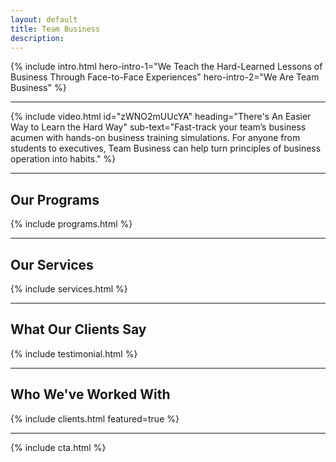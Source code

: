 ```yaml
---
layout: default
title: Team Business
description:
---
```


<!--
Every section you see here in the website homepage are included here.
All these included files are found inside '_includes' folder.
You can edit them there.
 -->

{% include intro.html hero-intro-1="We Teach the Hard-Learned Lessons of Business Through Face-to-Face Experiences" hero-intro-2="We Are Team Business" %}

___

<!-- Homepage Video -->
{% include video.html id="zWNO2mUUcYA" heading="There's An Easier Way to Learn the Hard Way" sub-text="Fast-track your team’s business acumen with hands-on business training simulations. For anyone from students to executives, Team Business can help turn principles of business operation into habits." %}

___

## Our Programs
{% include programs.html %}

___

## Our Services
{% include services.html %}

___

## What Our Clients Say
{% include testimonial.html %}

___

## Who We've Worked With
{% include clients.html featured=true %}

___

{% include cta.html %}
